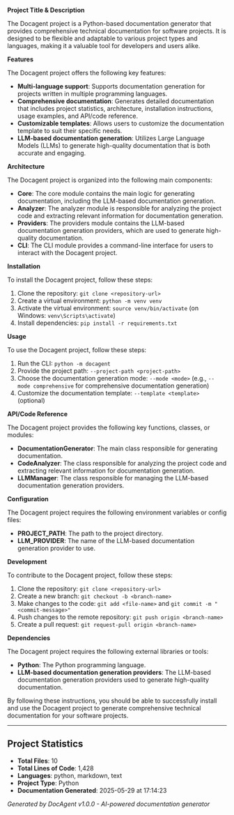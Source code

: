 **Project Title & Description**

The Docagent project is a Python-based documentation generator that provides comprehensive technical documentation for software projects. It is designed to be flexible and adaptable to various project types and languages, making it a valuable tool for developers and users alike.

**Features**

The Docagent project offers the following key features:

* **Multi-language support**: Supports documentation generation for projects written in multiple programming languages.
* **Comprehensive documentation**: Generates detailed documentation that includes project statistics, architecture, installation instructions, usage examples, and API/code reference.
* **Customizable templates**: Allows users to customize the documentation template to suit their specific needs.
* **LLM-based documentation generation**: Utilizes Large Language Models (LLMs) to generate high-quality documentation that is both accurate and engaging.

**Architecture**

The Docagent project is organized into the following main components:

* **Core**: The core module contains the main logic for generating documentation, including the LLM-based documentation generation.
* **Analyzer**: The analyzer module is responsible for analyzing the project code and extracting relevant information for documentation generation.
* **Providers**: The providers module contains the LLM-based documentation generation providers, which are used to generate high-quality documentation.
* **CLI**: The CLI module provides a command-line interface for users to interact with the Docagent project.

**Installation**

To install the Docagent project, follow these steps:

1. Clone the repository: `git clone <repository-url>`
2. Create a virtual environment: `python -m venv venv`
3. Activate the virtual environment: `source venv/bin/activate` (on Windows: `venv\Scripts\activate`)
4. Install dependencies: `pip install -r requirements.txt`

**Usage**

To use the Docagent project, follow these steps:

1. Run the CLI: `python -m docagent`
2. Provide the project path: `--project-path <project-path>`
3. Choose the documentation generation mode: `--mode <mode>` (e.g., `--mode comprehensive` for comprehensive documentation generation)
4. Customize the documentation template: `--template <template>` (optional)

**API/Code Reference**

The Docagent project provides the following key functions, classes, or modules:

* **DocumentationGenerator**: The main class responsible for generating documentation.
* **CodeAnalyzer**: The class responsible for analyzing the project code and extracting relevant information for documentation generation.
* **LLMManager**: The class responsible for managing the LLM-based documentation generation providers.

**Configuration**

The Docagent project requires the following environment variables or config files:

* **PROJECT_PATH**: The path to the project directory.
* **LLM_PROVIDER**: The name of the LLM-based documentation generation provider to use.

**Development**

To contribute to the Docagent project, follow these steps:

1. Clone the repository: `git clone <repository-url>`
2. Create a new branch: `git checkout -b <branch-name>`
3. Make changes to the code: `git add <file-name>` and `git commit -m "<commit-message>"`
4. Push changes to the remote repository: `git push origin <branch-name>`
5. Create a pull request: `git request-pull origin <branch-name>`

**Dependencies**

The Docagent project requires the following external libraries or tools:

* **Python**: The Python programming language.
* **LLM-based documentation generation providers**: The LLM-based documentation generation providers used to generate high-quality documentation.

By following these instructions, you should be able to successfully install and use the Docagent project to generate comprehensive technical documentation for your software projects.

---

## Project Statistics

- **Total Files**: 10
- **Total Lines of Code**: 1,428
- **Languages**: python, markdown, text
- **Project Type**: Python
- **Documentation Generated**: 2025-05-29 at 17:14:23

*Generated by DocAgent v1.0.0 - AI-powered documentation generator*
